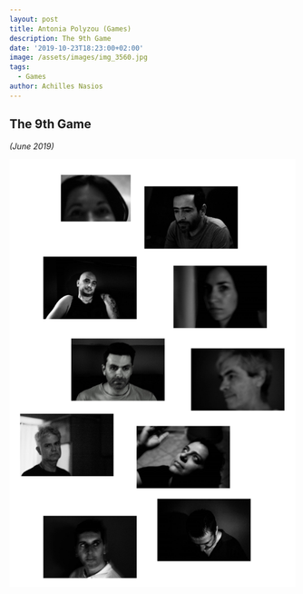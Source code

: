 ```yaml
---
layout: post
title: Antonia Polyzou (Games)
description: The 9th Game
date: '2019-10-23T18:23:00+02:00'
image: /assets/images/img_3560.jpg
tags:
  - Games
author: Achilles Nasios
---
```

## The 9th Game 

_(June 2019)_

![null](/assets/images/polyzoua_g9_pres.jpg#full)
